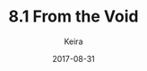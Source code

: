 ---
title: '8.1 From the Void'
alt: 'Mysteries of the Arcana'
date: '2017-08-31'
author: 'Keira'
artist: 'Keira'
chapter: '8 Void Where Prohibited'
filler: false
---